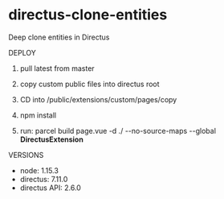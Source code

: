 # directus-clone-entities
Deep clone entities in Directus

DEPLOY
1. pull latest from master

2. copy custom public files into directus root

3. CD into /public/extensions/custom/pages/copy

4. npm install

5. run:
   parcel build page.vue -d ./ --no-source-maps --global __DirectusExtension__



VERSIONS
- node: 1.15.3
- directus: 7.11.0
- directus API: 2.6.0
